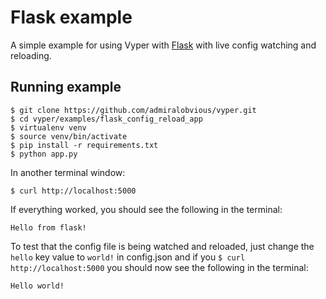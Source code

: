 # Flask example

A simple example for using Vyper with [Flask](http://flask.pocoo.org/) with live config watching and reloading.

## Running example
```
$ git clone https://github.com/admiralobvious/vyper.git
$ cd vyper/examples/flask_config_reload_app
$ virtualenv venv
$ source venv/bin/activate
$ pip install -r requirements.txt
$ python app.py
```
In another terminal window:
```
$ curl http://localhost:5000
```
If everything worked, you should see the following in the terminal:
```
Hello from flask!
```
To test that the config file is being watched and reloaded,
just change the `hello` key value to `world!` in config.json and if you 
`$ curl http://localhost:5000` you should now see the following in the terminal:
```
Hello world!
```
